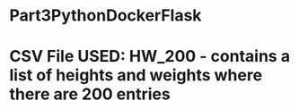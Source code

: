 # Part3PythonDockerFlask 
# CSV File USED: HW_200 - contains a list of heights and weights where there are 200 entries
